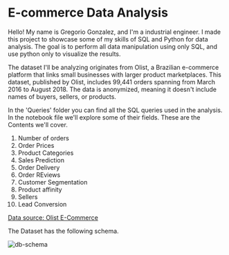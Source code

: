 # E-commerce Data Analysis
Hello! My name is Gregorio Gonzalez, and I'm a industrial engineer. 
I made this project to showcase some of my skills of SQL and Python for data analysis. The goal is to perform all data manipulation using only SQL, and use python only to visualize the results.

The dataset I'll be analyzing originates from Olist, a Brazilian e-commerce platform that links small businesses with larger product marketplaces. 
This dataset, published by Olist, includes 99,441 orders spanning from March 2016 to August 2018. 
The data is anonymized, meaning it doesn't include names of buyers, sellers, or products.

In the 'Queries' folder you can find all the SQL queries used in the analysis.
In the notebook file we'll explore some of their fields. 
These are the Contents we'll cover.

  1. Number of orders
  2. Order Prices
  3. Product Categories
  4. Sales Prediction
  5. Order Delivery
  6. Order REviews
  7. Customer Segmentation
  8. Product affinity
  9. Sellers
  10. Lead Conversion

[Data source: Olist E-Commerce](https://www.kaggle.com/datasets/olistbr/brazilian-ecommerce)

The Dataset has the following schema.

![db-schema](https://github.com/user-attachments/assets/e874f2ae-0cc4-4cc8-bb16-eec86b94bb04)
